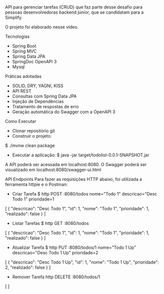 
API para gerenciar tarefas (CRUD) que faz parte desse desafio para pessoas desenvolvedoras backend júnior, que se candidatam para a Simplify.

O projeto foi elaborado nesse vídeo.

Tecnologias
 * Spring Boot
 * Spring MVC
 * Spring Data JPA
 * SpringDoc OpenAPI 3
 * Mysql


Práticas adotadas
 * SOLID, DRY, YAGNI, KISS
 * API REST
 * Consultas com Spring Data JPA
 * Injeção de Dependências
 * Tratamento de respostas de erro
 * Geração automática do Swagger com a OpenAPI 3

Como Executar
 * Clonar repositório git
 * Construir o projeto:

  $ ./mvnw clean package

 * Executar a aplicação:
$ java -jar target/todolist-0.0.1-SNAPSHOT.jar

A API poderá ser acessada em localhost:8080. O Swagger poderá ser visualizado em localhost:8080/swagger-ui.html

API Endpoints
Para fazer as requisições HTTP abaixo, foi utilizada a ferramenta httpie e o Postman:

 * Criar Tarefa
$ http POST :8080/todos nome="Todo 1" descricao="Desc Todo 1" prioridade=1

[
  {
    "descricao": "Desc Todo 1",
    "id": 1,
    "nome": "Todo 1",
    "prioridade": 1,
    "realizado": false
  }
]
 * Listar Tarefas
$ http GET :8080/todos

[
  {
    "descricao": "Desc Todo 1",
    "id": 1,
    "nome": "Todo 1",
    "prioridade": 1,
    "realizado": false
  }
]

 * Atualizar Tarefa
$ http PUT :8080/todos/1 nome="Todo 1 Up" descricao="Desc Todo 1 Up" prioridade=2

[
  {
    "descricao": "Desc Todo 1 Up",
    "id": 1,
    "nome": "Todo 1 Up",
    "prioridade": 2,
    "realizado": false
  }
]
 * Remover Tarefa
http DELETE :8080/todos/1

[ ]